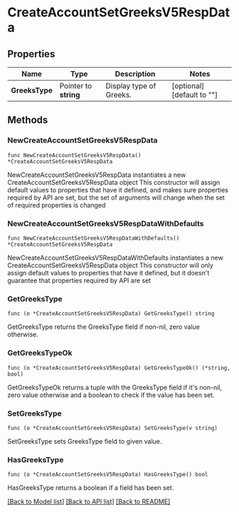 # CreateAccountSetGreeksV5RespData

## Properties

Name | Type | Description | Notes
------------ | ------------- | ------------- | -------------
**GreeksType** | Pointer to **string** | Display type of Greeks. | [optional] [default to ""]

## Methods

### NewCreateAccountSetGreeksV5RespData

`func NewCreateAccountSetGreeksV5RespData() *CreateAccountSetGreeksV5RespData`

NewCreateAccountSetGreeksV5RespData instantiates a new CreateAccountSetGreeksV5RespData object
This constructor will assign default values to properties that have it defined,
and makes sure properties required by API are set, but the set of arguments
will change when the set of required properties is changed

### NewCreateAccountSetGreeksV5RespDataWithDefaults

`func NewCreateAccountSetGreeksV5RespDataWithDefaults() *CreateAccountSetGreeksV5RespData`

NewCreateAccountSetGreeksV5RespDataWithDefaults instantiates a new CreateAccountSetGreeksV5RespData object
This constructor will only assign default values to properties that have it defined,
but it doesn't guarantee that properties required by API are set

### GetGreeksType

`func (o *CreateAccountSetGreeksV5RespData) GetGreeksType() string`

GetGreeksType returns the GreeksType field if non-nil, zero value otherwise.

### GetGreeksTypeOk

`func (o *CreateAccountSetGreeksV5RespData) GetGreeksTypeOk() (*string, bool)`

GetGreeksTypeOk returns a tuple with the GreeksType field if it's non-nil, zero value otherwise
and a boolean to check if the value has been set.

### SetGreeksType

`func (o *CreateAccountSetGreeksV5RespData) SetGreeksType(v string)`

SetGreeksType sets GreeksType field to given value.

### HasGreeksType

`func (o *CreateAccountSetGreeksV5RespData) HasGreeksType() bool`

HasGreeksType returns a boolean if a field has been set.


[[Back to Model list]](../README.md#documentation-for-models) [[Back to API list]](../README.md#documentation-for-api-endpoints) [[Back to README]](../README.md)



